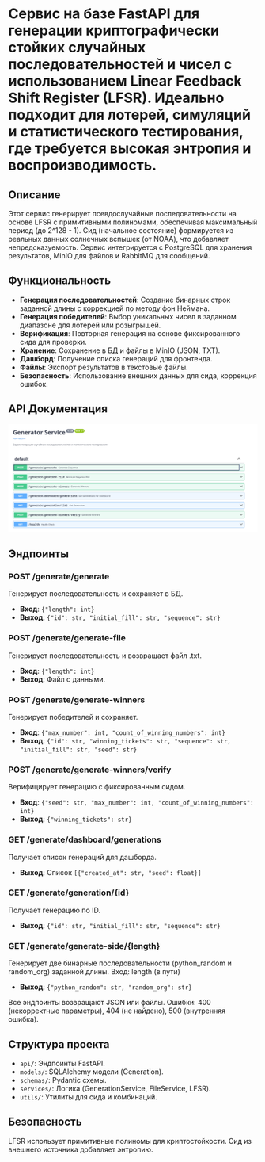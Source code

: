 # Сервис на базе FastAPI для генерации криптографически стойких случайных последовательностей и чисел с использованием Linear Feedback Shift Register (LFSR). Идеально подходит для лотерей, симуляций и статистического тестирования, где требуется высокая энтропия и воспроизводимость.

## Описание

Этот сервис генерирует псевдослучайные последовательности на основе LFSR с примитивными полиномами, обеспечивая максимальный период (до 2^128 - 1). Сид (начальное состояние) формируется из реальных данных солнечных вспышек (от NOAA), что добавляет непредсказуемость. Сервис интегрируется с PostgreSQL для хранения результатов, MinIO для файлов и RabbitMQ для сообщений.

## Функциональность

- **Генерация последовательностей**: Создание бинарных строк заданной длины с коррекцией по методу фон Неймана.
- **Генерация победителей**: Выбор уникальных чисел в заданном диапазоне для лотерей или розыгрышей.
- **Верификация**: Повторная генерация на основе фиксированного сида для проверки.
- **Хранение**: Сохранение в БД и файлы в MinIO (JSON, TXT).
- **Дашборд**: Получение списка генераций для фронтенда.
- **Файлы**: Экспорт результатов в текстовые файлы.
- **Безопасность**: Использование внешних данных для сида, коррекция ошибок.

## API Документация

![Скриншот Swagger UI](../../source/generate.png)

## Эндпоинты

### POST /generate/generate
Генерирует последовательность и сохраняет в БД.
- **Вход**: `{"length": int}`
- **Выход**: `{"id": str, "initial_fill": str, "sequence": str}`

### POST /generate/generate-file
Генерирует последовательность и возвращает файл .txt.
- **Вход**: `{"length": int}`
- **Выход**: Файл с данными.

### POST /generate/generate-winners
Генерирует победителей и сохраняет.
- **Вход**: `{"max_number": int, "count_of_winning_numbers": int}`
- **Выход**: `{"id": str, "winning_tickets": str, "sequence": str, "initial_fill": str, "seed": str}`

### POST /generate/generate-winners/verify
Верифицирует генерацию с фиксированным сидом.
- **Вход**: `{"seed": str, "max_number": int, "count_of_winning_numbers": int}`
- **Выход**: `{"winning_tickets": str}`

### GET /generate/dashboard/generations
Получает список генераций для дашборда.
- **Выход**: Список `[{"created_at": str, "seed": float}]`

### GET /generate/generation/{id}
Получает генерацию по ID.
- **Выход**: `{"id": str, "initial_fill": str, "sequence": str}`

### GET /generate/generate-side/{length}
Генерирует две бинарные последовательности (python_random и random_org) заданной длины.
Вход: length (в пути)

- **Выход**: `{"python_random": str, "random_org": str}`

Все эндпоинты возвращают JSON или файлы. Ошибки: 400 (некорректные параметры), 404 (не найдено), 500 (внутренняя ошибка).

## Структура проекта

- `api/`: Эндпоинты FastAPI.
- `models/`: SQLAlchemy модели (Generation).
- `schemas/`: Pydantic схемы.
- `services/`: Логика (GenerationService, FileService, LFSR).
- `utils/`: Утилиты для сида и комбинаций.

## Безопасность

LFSR использует примитивные полиномы для криптостойкости. Сид из внешнего источника добавляет энтропию.
